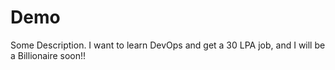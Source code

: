 # Demo

Some Description. 
I want to learn DevOps and get a 30 LPA job, and I will be a Billionaire soon!!
